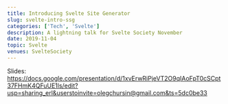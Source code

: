```yaml
---
title: Introducing Svelte Site Generator
slug: svelte-intro-ssg
categories: ['Tech', 'Svelte']
description: A lightning talk for Svelte Society November
date: 2019-11-04
topic: Svelte
venues: SvelteSociety
---
```


Slides: https://docs.google.com/presentation/d/1xvErwRiPjeVT2O9qIAoFpT0cSCpt37FHmK4QFuUE1ls/edit?usp=sharing_erl&userstoinvite=olegchursin@gmail.com&ts=5dc0be33
